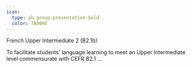 ```yaml
---
icon:
  type: ph:group-presentation-bold
  color: 78909C
---
```

French Upper Intermediate 2 (B2.1b)

To facilitate students' language learning to meet an Upper Intermediate level commensurate with CEFR B2.1 ... 
